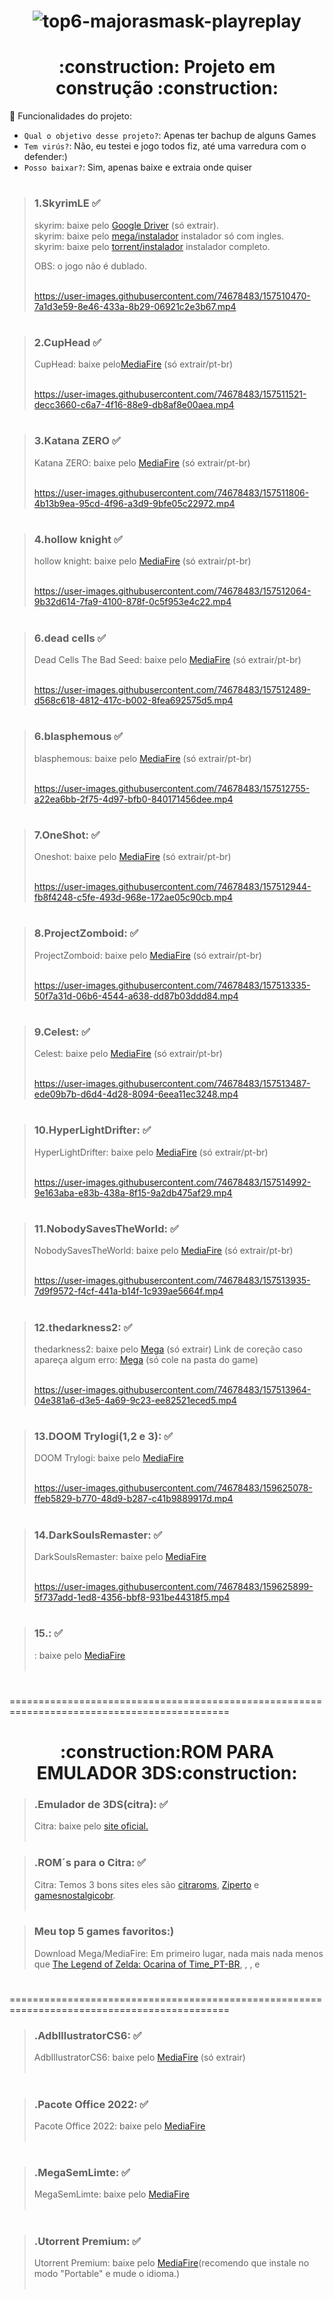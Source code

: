 ### <h1 align="center">![top6-majorasmask-playreplay](https://user-images.githubusercontent.com/74678483/159605466-3468b37e-28bc-4dc3-b210-9cad32c79492.jpg)</h1>

<h1 align="center">:construction: Projeto em construção :construction:</h1>

:hammer: Funcionalidades do projeto:

- `Qual o objetivo desse projeto?`: Apenas ter bachup de alguns Games
- `Tem virús?`: Não, eu testei e jogo todos fiz, até uma varredura com o defender:)
- `Posso baixar?`: Sim, apenas baixe e extraia onde quiser 

#

>### 1.SkyrimLE ✅
>skyrim: baixe pelo <a href="https://seulink.online/paraVcsSkyrimLEMHB">Google Driver</a> (só extrair). <br> 
 skyrim: baixe pelo <a href="https://mega.nz/file/j59wlYLa#FoR2Ke0UmJpvnA2TJg7MoAi2q0WbJ6SRUE0jt5a_xbQ ">mega/instalador</a> instalador só com ingles.  
 skyrim: baixe pelo <a href="https://seulink.digital/paraVcsTorrentSkyrimLEMHB">torrent/instalador</a> instalador completo.
>
>OBS: o jogo não é dublado.
> <br><br>
> 
>https://user-images.githubusercontent.com/74678483/157510470-7a1d3e59-8e46-433a-8b29-06921c2e3b67.mp4
># 

>#
>### 2.CupHead ✅
>CupHead: baixe pelo<a href="https://fir3.net/paravocesCupHeadMHB">MediaFire</a> (só extrair/pt-br)
> <br><br>
>
>https://user-images.githubusercontent.com/74678483/157511521-decc3660-c6a7-4f16-88e9-db8af8e00aea.mp4
># 

>#
>### 3.Katana ZERO ✅
>Katana ZERO: baixe pelo <a href="https://seulink.online/paraVcsKatanaZeroMHB">MediaFire</a> (só extrair/pt-br)
><br><br>
>
>https://user-images.githubusercontent.com/74678483/157511806-4b13b9ea-95cd-4f96-a3d9-9bfe05c22972.mp4
># 

>#
>### 4.hollow knight ✅
>hollow knight: baixe pelo <a href="https://seulink.online/paraVcsHollowKnightMHB">MediaFire</a> (só extrair/pt-br)
><br><br>
>
>https://user-images.githubusercontent.com/74678483/157512064-9b32d614-7fa9-4100-878f-0c5f953e4c22.mp4
># 

>#
>### 6.dead cells ✅
>Dead Cells The Bad Seed: baixe pelo <a href="https://seulink.online/paraVcsDeadCellsMHB">MediaFire</a> (só extrair/pt-br)
><br><br>
>
>https://user-images.githubusercontent.com/74678483/157512489-d568c618-4812-417c-b002-8fea692575d5.mp4
>#
 
>#
>### 6.blasphemous ✅
>blasphemous: baixe pelo <a href="https://seulink.online/paraVcsBlasphemousMHB">MediaFire</a> (só extrair/pt-br)
><br><br>
>
>https://user-images.githubusercontent.com/74678483/157512755-a22ea6bb-2f75-4d97-bfb0-840171456dee.mp4
># 

>#
>### 7.OneShot: ✅
>Oneshot: baixe pelo <a href="https://seulink.online/paraVcsOneShoMHB">MediaFire</a> (só extrair/pt-br)
><br><br>
>
>https://user-images.githubusercontent.com/74678483/157512944-fb8f4248-c5fe-493d-968e-172ae05c90cb.mp4
># 

>#
>### 8.ProjectZomboid: ✅
>ProjectZomboid: baixe pelo <a href="https://seulink.online/paravcsProjectZombiodMHB">MediaFire</a> (só extrair/pt-br)
><br><br>
>
>https://user-images.githubusercontent.com/74678483/157513335-50f7a31d-06b6-4544-a638-dd87b03ddd84.mp4
># 

>#
>### 9.Celest: ✅ 
>Celest: baixe pelo <a href="https://seulink.online/paraVcsCelestev1_4MHB">MediaFire</a> (só extrair/pt-br)
><br><br>
>
>https://user-images.githubusercontent.com/74678483/157513487-ede09b7b-d6d4-4d28-8094-6eea11ec3248.mp4
># 

>#
>### 10.HyperLightDrifter: ✅ 
>HyperLightDrifter: baixe pelo <a href="https://seulink.online/paraVcsHyperLightDrifterMHB">MediaFire</a> (só extrair/pt-br)
><br><br>
>
>https://user-images.githubusercontent.com/74678483/157514992-9e163aba-e83b-438a-8f15-9a2db475af29.mp4
># 

>#
>### 11.NobodySavesTheWorld: ✅ 
>NobodySavesTheWorld: baixe pelo <a href="https://seulink.online/paraVcsNobodySavesTtheWorldMHB">MediaFire</a> (só extrair/pt-br)
><br><br>
>
>https://user-images.githubusercontent.com/74678483/157513935-7d9f9572-f4cf-441a-b14f-1c939ae5664f.mp4
># 

>#
>### 12.thedarkness2: ✅ 
>thedarkness2: baixe pelo <a href="https://seulink.digital/paraVcsthedarkness2MHB">Mega</a> (só extrair)
>Link de coreção caso apareça algum erro: <a href="https://seulink.online/paraVcsTDNresolvidoMHB">Mega</a> (só cole na pasta do game)
><br><br>
>
>https://user-images.githubusercontent.com/74678483/157513964-04e381a6-d3e5-4a69-9c23-ee82521eced5.mp4
># 

>### 13.DOOM Trylogi(1,2 e 3): ✅ 
>DOOM Trylogi: baixe pelo <a href="https://seulink.digital/paraVcsDOOMTrylogitMHB">MediaFire</a>
><br><br>
>
>https://user-images.githubusercontent.com/74678483/159625078-ffeb5829-b770-48d9-b287-c41b9889917d.mp4
># 

>#
>### 14.DarkSoulsRemaster: ✅ 
>DarkSoulsRemaster: baixe pelo <a href="https://seulink.digital/paraVcsDarkSoulsRemastMHB">MediaFire</a>
><br><br>
>
>https://user-images.githubusercontent.com/74678483/159625899-5f737add-1ed8-4356-bbf8-931be44318f5.mp4
># 

>#
>### 15.: ✅ 
>: baixe pelo <a href="">MediaFire</a>
><br><br>
>
># 
============================================================================================

<h1 align="center">:construction:ROM PARA EMULADOR 3DS:construction:</h1>

>### .Emulador de 3DS(citra): ✅ 
>Citra: baixe pelo <a href="https://citra-emu.org/download/">site oficial.</a> 
><br><br>

>### .ROM´s para o Citra: ✅ 
>Citra: Temos 3 bons sites eles são <a href="https://citraroms4.blogspot.com/2019/01/roms-3ds-decrypted_14.html">citraroms</a>, <a href="https://www.ziperto.com/nintendo/3ds-roms/">Ziperto</a> e <a href="https://gamesnostalgicobr.blogspot.com/2020/01/roms-3DS.html">gamesnostalgicobr</a>.
><br><br>

>### Meu top 5 games favoritos:)
>Download Mega/MediaFire: Em primeiro lugar, nada mais nada menos que <a href="https://seulink.digital/paraVcsOcarinaOfTimeMHB">The Legend of Zelda: Ocarina of Time_PT-BR</a>, <a href=""></a>, <a href=""></a>, <a href=""></a> e <a href=""></a>
># 

============================================================================================
>### .AdbIllustratorCS6: ✅ 
>AdbIllustratorCS6: baixe pelo <a href="https://seulink.online/paraVcsllustratorCS6MHB">MediaFire</a> (só extrair)
><br><br>
>
># 

>#
>### .Pacote Office 2022: ✅ 
>Pacote Office 2022: baixe pelo <a href="https://seulink.digital/paraVcsOffice2k22MHB">MediaFire</a>
><br><br>
>
># 

>#
>### .MegaSemLimte: ✅ 
>MegaSemLimte: baixe pelo <a href="https://seulink.online/paraVcsMegaSemLimiteMHB">MediaFire</a>
><br><br>
>
># 

>#
>### .Utorrent Premium: ✅ 
>Utorrent Premium: baixe pelo <a href="https://seulink.digital/paraVcsUtorrentPremiumMHB">MediaFire</a>(recomendo que instale no modo "Portable" e mude o idioma.)
><br><br>
>
># 



